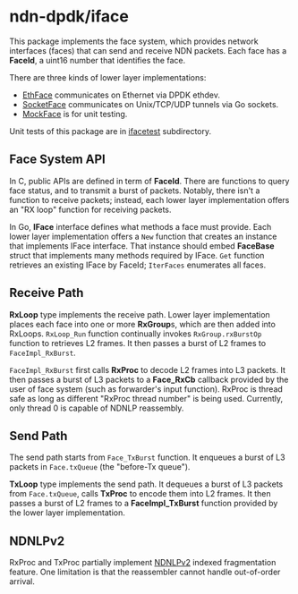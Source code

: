 # ndn-dpdk/iface

This package implements the face system, which provides network interfaces (faces) that can send and receive NDN packets.
Each face has a **FaceId**, a uint16 number that identifies the face.

There are three kinds of lower layer implementations:

* [EthFace](ethface/) communicates on Ethernet via DPDK ethdev.
* [SocketFace](socketface/) communicates on Unix/TCP/UDP tunnels via Go sockets.
* [MockFace](mockface/) is for unit testing.

Unit tests of this package are in [ifacetest](ifacetest/) subdirectory.

## Face System API

In C, public APIs are defined in term of **FaceId**.
There are functions to query face status, and to transmit a burst of packets.
Notably, there isn't a function to receive packets; instead, each lower layer implementation offers an "RX loop" function for receiving packets.

In Go, **IFace** interface defines what methods a face must provide.
Each lower layer implementation offers a `New` function that creates an instance that implements IFace interface.
That instance should embed **FaceBase** struct that implements many methods required by IFace.
`Get` function retrieves an existing IFace by FaceId; `IterFaces` enumerates all faces.

## Receive Path

**RxLoop** type implements the receive path.
Lower layer implementation places each face into one or more **RxGroup**s, which are then added into RxLoops.
`RxLoop_Run` function continually invokes `RxGroup.rxBurstOp` function to retrieves L2 frames.
It then passes a burst of L2 frames to `FaceImpl_RxBurst`.

`FaceImpl_RxBurst` first calls **RxProc** to decode L2 frames into L3 packets.
It then passes a burst of L3 packets to a **Face\_RxCb** callback provided by the user of face system (such as forwarder's input function).
RxProc is thread safe as long as different "RxProc thread number" is being used.
Currently, only thread 0 is capable of NDNLP reassembly.

## Send Path

The send path starts from `Face_TxBurst` function.
It enqueues a burst of L3 packets in `Face.txQueue` (the "before-Tx queue").

**TxLoop** type implements the send path.
It dequeues a burst of L3 packets from `Face.txQueue`, calls **TxProc** to encode them into L2 frames.
It then passes a burst of L2 frames to a **FaceImpl\_TxBurst** function provided by the lower layer implementation.

## NDNLPv2

RxProc and TxProc partially implement [NDNLPv2](https://redmine.named-data.net/projects/nfd/wiki/NDNLPv2) indexed fragmentation feature.
One limitation is that the reassembler cannot handle out-of-order arrival.
